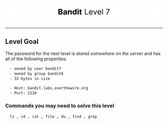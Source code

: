 # ![Bandit Level 7](https://github.com/YunusEmreAlps/Scenarios/blob/master/CTF/ctf-bandit/Bandit%20Assets/Bandit7.png?raw=true)

---

## Level Goal

The password for the next level is stored *somewhere on the server* and has all of the following properties:

``` {.sh}
  - owned by user bandit7
  - owned by group bandit6
  - 33 bytes in size
```

``` {.sh}
  - Host: bandit.labs.overthewire.org
  - Port: 2220
```

### Commands you may need to solve this level

``` {.sh}
  ls , cd , cat , file , du , find , grep
```

